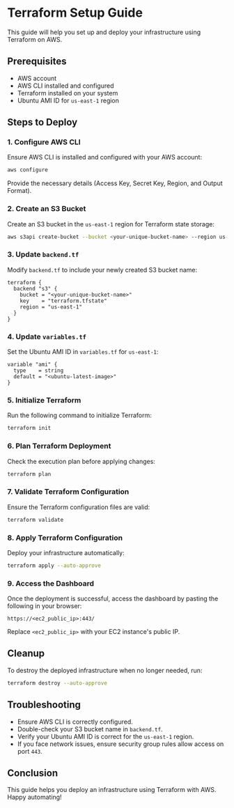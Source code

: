 # Terraform Setup Guide

This guide will help you set up and deploy your infrastructure using Terraform on AWS.

## Prerequisites
- AWS account
- AWS CLI installed and configured
- Terraform installed on your system
- Ubuntu AMI ID for `us-east-1` region

## Steps to Deploy

### 1. Configure AWS CLI
Ensure AWS CLI is installed and configured with your AWS account:
```sh
aws configure
```
Provide the necessary details (Access Key, Secret Key, Region, and Output Format).

### 2. Create an S3 Bucket
Create an S3 bucket in the `us-east-1` region for Terraform state storage:
```sh
aws s3api create-bucket --bucket <your-unique-bucket-name> --region us-east-1 --create-bucket-configuration LocationConstraint=us-east-1
```

### 3. Update `backend.tf`
Modify `backend.tf` to include your newly created S3 bucket name:
```hcl
terraform {
  backend "s3" {
    bucket = "<your-unique-bucket-name>"
    key    = "terraform.tfstate"
    region = "us-east-1"
  }
}
```

### 4. Update `variables.tf`
Set the Ubuntu AMI ID in `variables.tf` for `us-east-1`:
```hcl
variable "ami" {
  type    = string
  default = "<ubuntu-latest-image>"
}
```

### 5. Initialize Terraform
Run the following command to initialize Terraform:
```sh
terraform init
```

### 6. Plan Terraform Deployment
Check the execution plan before applying changes:
```sh
terraform plan
```

### 7. Validate Terraform Configuration
Ensure the Terraform configuration files are valid:
```sh
terraform validate
```

### 8. Apply Terraform Configuration
Deploy your infrastructure automatically:
```sh
terraform apply --auto-approve
```

### 9. Access the Dashboard
Once the deployment is successful, access the dashboard by pasting the following in your browser:
```
https://<ec2_public_ip>:443/
```
Replace `<ec2_public_ip>` with your EC2 instance's public IP.

## Cleanup
To destroy the deployed infrastructure when no longer needed, run:
```sh
terraform destroy --auto-approve
```

## Troubleshooting
- Ensure AWS CLI is correctly configured.
- Double-check your S3 bucket name in `backend.tf`.
- Verify your Ubuntu AMI ID is correct for the `us-east-1` region.
- If you face network issues, ensure security group rules allow access on port `443`.

## Conclusion
This guide helps you deploy an infrastructure using Terraform with AWS. Happy automating!

